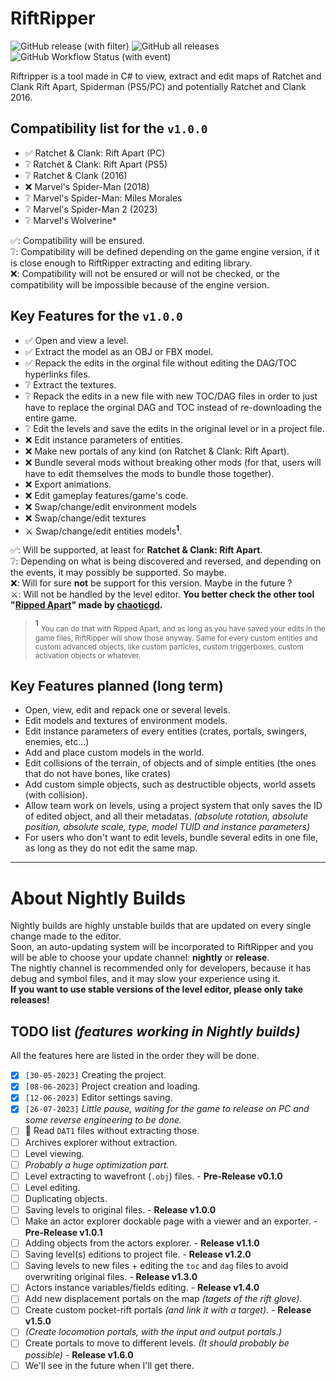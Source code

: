 # RiftRipper
![GitHub release (with filter)](https://img.shields.io/github/v/release/VELD-Dev/riftripper?label=stable)
![GitHub all releases](https://img.shields.io/github/downloads/VELD-Dev/riftripper/total)
![GitHub Workflow Status (with event)](https://img.shields.io/github/actions/workflow/status/VELD-Dev/riftripper/dotnet.yml?label=nightly-builds)  

Riftripper is a tool made in C# to view, extract and edit maps of Ratchet and Clank Rift Apart, Spiderman (PS5/PC) and potentially Ratchet and Clank 2016.

## Compatibility list for the `v1.0.0`
- ✅ Ratchet & Clank: Rift Apart (PC)
- ❔ Ratchet & Clank: Rift Apart (PS5)
- ❔ Ratchet & Clank (2016)
- ❌ Marvel's Spider-Man (2018)
- ❔ Marvel's Spider-Man: Miles Morales
- ❔ Marvel's Spider-Man 2 (2023)
- ❔ Marvel's Wolverine*  
  
✅: Compatibility will be ensured.  
❔: Compatibility will be defined depending on the game engine version, if it is close enough to RiftRipper extracting and editing library.  
❌: Compatibility will not be ensured or will not be checked, or the compatibility will be impossible because of the engine version.  

## Key Features for the `v1.0.0`
- ✅ Open and view a level.
- ✅ Extract the model as an OBJ or FBX model.
- ✅ Repack the edits in the orginal file without editing the DAG/TOC hyperlinks files.
- ❔ Extract the textures.
- ❔ Repack the edits in a new file with new TOC/DAG files in order to just have to replace the orginal DAG and TOC instead of re-downloading the entire game.
- ❔ Edit the levels and save the edits in the original level or in a project file.
- ❌ Edit instance parameters of entities.
- ❌ Make new portals of any kind (on Ratchet & Clank: Rift Apart).
- ❌ Bundle several mods without breaking other mods (for that, users will have to edit themselves the mods to bundle those together).
- ❌ Export animations.
- ❌ Edit gameplay features/game's code.
- ❌ Swap/change/edit environment models
- ❌ Swap/change/edit textures
- ⚔️ Swap/change/edit entities models<sup>**1**</sup>.  
  
✅: Will be supported, at least for **Ratchet & Clank: Rift Apart**.  
❔: Depending on what is being discovered and reversed, and depending on the events, it may possibly be supported. So maybe.  
❌: Will for sure **not** be support for this version. Maybe in the future ?  
⚔️: Will not be handled by the level editor. **You better check the other tool "[Ripped Apart](https://github.com/chaoticgd/ripped_apart)" made by <ins>chaoticgd</ins>.**  
  
> <sup>**1**</sup> <sub>You can do that with Ripped Apart, and as long as you have saved your edits in the game files, RiftRipper will show those anyway. Same for every custom entities and custom advanced objects, like custom particles, custom triggerboxes, custom activation objects or whatever.</sub>  

## Key Features planned (long term)
- Open, view, edit and repack one or several levels.
- Edit models and textures of environment models.
- Edit instance parameters of every entities (crates, portals, swingers, enemies, etc...)
- Add and place custom models in the world.
- Edit collisions of the terrain, of objects and of simple entities (the ones that do not have bones, like crates)
- Add custom simple objects, such as destructible objects, world assets (with collision).
- Allow team work on levels, using a project system that only saves the ID of edited object, and all their metadatas. *(absolute rotation, absolute position, absolute scale, type, model TUID and instance parameters)*
- For users who don't want to edit levels, bundle several edits in one file, as long as they do not edit the same map.

---

# About Nightly Builds
Nightly builds are highly unstable builds that are updated on every single change made to the editor.  
Soon, an auto-updating system will be incorporated to RiftRipper and you will be able to choose your update channel: **nightly** or **release**.  
The nightly channel is recommended only for developers, because it has debug and symbol files, and it may slow your experience using it.  
**If you want to use stable versions of the level editor, please only take releases!**

## TODO list *(features working in Nightly builds)*
All the features here are listed in the order they will be done.
- [x] `[30-05-2023]` Creating the project.
- [x] `[08-06-2023]` Project creation and loading.
- [x] `[12-06-2023]` Editor settings saving.
- [x] `[26-07-2023]` *Little pause, waiting for the game to release on PC and some reverse engineering to be done.*
- [ ] 🚧 Read `DAT1` files without extracting those.
- [ ] Archives explorer without extraction.
- [ ] Level viewing.
- [ ] *Probably a huge optimization part.*
- [ ] Level extracting to wavefront (`.obj`) files. - **Pre-Release v0.1.0**
- [ ] Level editing.
- [ ] Duplicating objects.
- [ ] Saving levels to original files. - **Release v1.0.0**
- [ ] Make an actor explorer dockable page with a viewer and an exporter. - **Pre-Release v1.0.1**
- [ ] Adding objects from the actors explorer. - **Release v1.1.0**
- [ ] Saving level(s) editions to project file. - **Release v1.2.0**
- [ ] Saving levels to new files + editing the `toc` and `dag` files to avoid overwriting original files. - **Release v1.3.0**
- [ ] Actors instance variables/fields editing. - **Release v1.4.0**
- [ ] Add new displacement portals on the map *(tagets of the rift glove)*.
- [ ] Create custom pocket-rift portals *(and link it with a target)*. - **Release v1.5.0**
- [ ] *(Create locomotion portals, with the input and output portals.)*
- [ ] Create portals to move to different levels. *(It should probably be possible)* - **Release v1.6.0**
- [ ] We'll see in the future when I'll get there.
